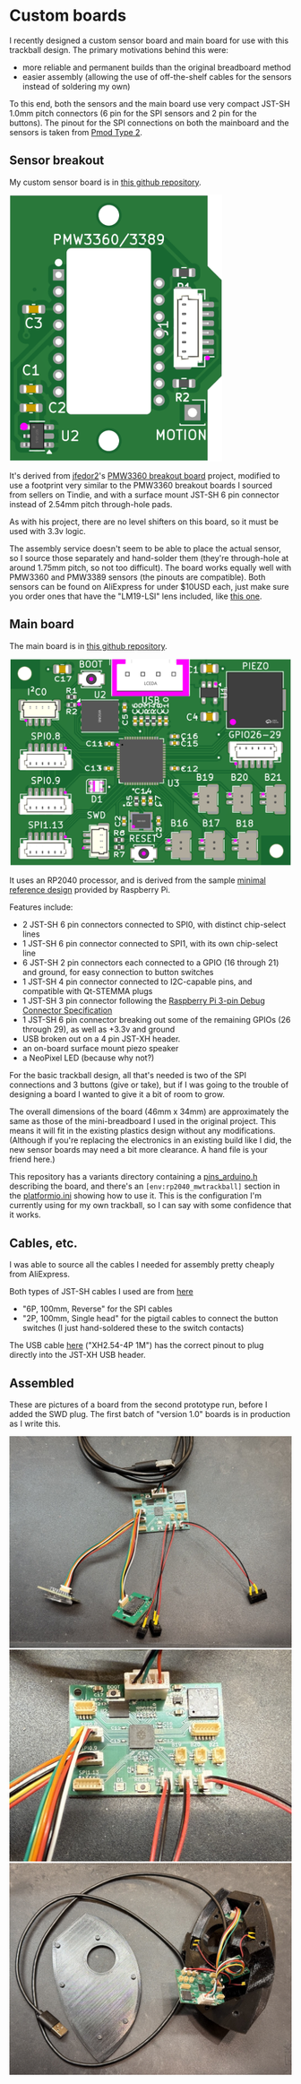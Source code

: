 # Custom boards #

I recently designed a custom sensor board and main board for use with this trackball design. The primary motivations behind this were:
- more reliable and permanent builds than the original breadboard method
- easier assembly (allowing the use of off-the-shelf cables for the sensors instead of soldering my own)

To this end, both the sensors and the main board use very compact JST-SH 1.0mm pitch connectors (6 pin for the SPI sensors and 2 pin for the buttons). The pinout for the SPI connections on both the mainboard and the sensors is taken from [Pmod Type 2](https://en.wikipedia.org/wiki/Pmod_Interface).

## Sensor breakout ##

My custom sensor board is in [this github repository](https://github.com/monroewilliams/pmw3360-breakout).

<img src="../pictures/pmw3360-breakout.png" width="380">

It's derived from [jfedor2](https://github.com/jfedor2)'s [PMW3360 breakout board](https://github.com/jfedor2/pmw3360-breakout) project, modified to use a footprint very similar to the PMW3360 breakout boards I sourced from sellers on Tindie, and with a surface mount JST-SH 6 pin connector instead of 2.54mm pitch through-hole pads.

As with his project, there are no level shifters on this board, so it must be used with 3.3v logic. 

The assembly service doesn't seem to be able to place the actual sensor, so I source those separately and hand-solder them (they're through-hole at around 1.75mm pitch, so not too difficult). The board works equally well with PMW3360 and PMW3389 sensors (the pinouts are compatible). Both sensors can be found on AliExpress for under $10USD each, just make sure you order ones that have the "LM19-LSI" lens included, like [this one](https://www.aliexpress.us/item/3256807282468640.html).

## Main board ##

The main board is in [this github repository](https://github.com/monroewilliams/rp2040_mwtrackball).

<img src="../pictures/main-board.png" width="705">

It uses an RP2040 processor, and is derived from the sample [minimal reference design](https://datasheets.raspberrypi.com/rp2040/Minimal-KiCAD.zip) provided by Raspberry Pi.

Features include:
- 2 JST-SH 6 pin connectors connected to SPI0, with distinct chip-select lines
- 1 JST-SH 6 pin connector connected to SPI1, with its own chip-select line
- 6 JST-SH 2 pin connectors each connected to a GPIO (16 through 21) and ground, for easy connection to button switches
- 1 JST-SH 4 pin connector connected to I2C-capable pins, and compatible with Qt-STEMMA plugs
- 1 JST-SH 3 pin connector following the [Raspberry Pi 3-pin Debug Connector Specification](https://datasheets.raspberrypi.com/debug/debug-connector-specification.pdf)
- 1 JST-SH 6 pin connector breaking out some of the remaining GPIOs (26 through 29), as well as +3.3v and ground
- USB broken out on a 4 pin JST-XH header.
- an on-board surface mount piezo speaker
- a NeoPixel LED (because why not?)

For the basic trackball design, all that's needed is two of the SPI connections and 3 buttons (give or take), but if I was going to the trouble of designing a board I wanted to give it a bit of room to grow. 

The overall dimensions of the board (46mm x 34mm) are approximately the same as those of the mini-breadboard I used in the original project. This means it will fit in the existing plastics design without any modifications. (Although if you're replacing the electronics in an existing build like I did, the new sensor boards may need a bit more clearance. A hand file is your friend here.)

This repository has a variants directory containing a [pins_arduino.h](../variants/rp2040_mwtrackball/pins_arduino.h) describing the board, and there's an `[env:rp2040_mwtrackball]` section in the [platformio.ini](../platformio.ini) showing how to use it. This is the configuration I'm currently using for my own trackball, so I can say with some confidence that it works.

## Cables, etc. ##

I was able to source all the cables I needed for assembly pretty cheaply from AliExpress. 

Both types of JST-SH cables I used are from [here](https://www.aliexpress.us/item/3256807031812901.html) 
- "6P, 100mm, Reverse" for the SPI cables
- "2P, 100mm, Single head" for the pigtail cables to connect the button switches (I just hand-soldered these to the switch contacts)

The USB cable [here](https://www.aliexpress.us/item/3256806154142780.html) ("XH2.54-4P 1M") has the correct pinout to plug directly into the JST-XH USB header.

## Assembled ##

These are pictures of a board from the second prototype run, before I added the SWD plug. The first batch of "version 1.0" boards is in production as I write this.

<img src="../pictures/custom-plugged.jpg">

<img src="../pictures/custom-plugged-closeup.jpg">

<img src="../pictures/custom-assembled.jpg">
